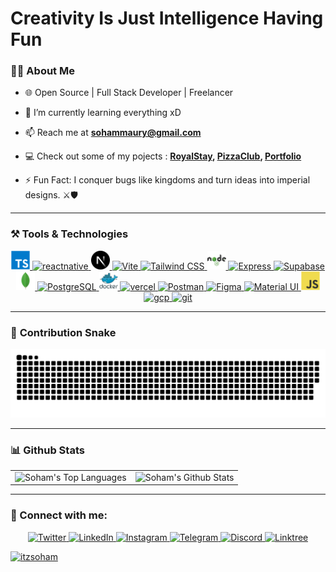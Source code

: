 <h1>Creativity Is Just Intelligence Having Fun</h1>

### 👨‍💻 **About Me**

- 🌐 Open Source | Full Stack Developer | Freelancer

- 🌱 I’m currently learning everything xD

- 📫 Reach me at **sohammaury@gmail.com**

- 💻 Check out some of my pojects : **[RoyalStay](https://royal-stay.vercel.app/), [PizzaClub](https://pizza--club.vercel.app/), [Portfolio](https://bento.ne/itzsoham)**

- ⚡ Fun Fact: I conquer bugs like kingdoms and turn ideas into imperial designs. ⚔️🛡️

---

### ⚒️ **Tools & Technologies**

<p align="center">
  <a href="https://www.typescriptlang.org/" target="_blank">
    <img src="https://raw.githubusercontent.com/devicons/devicon/master/icons/typescript/typescript-original.svg" alt="typescript" width="30px" />
  </a>
  <a href="https://reactnative.dev/" target="_blank">
    <img src="https://reactnative.dev/img/header_logo.svg" alt="reactnative" width="30px" />
  </a>
  <a href="https://nextjs.org/" target="_blank">
    <img src="https://raw.githubusercontent.com/devicons/devicon/master/icons/nextjs/nextjs-original.svg" alt="nextjs" width="30px" />
  </a>
  <a href="https://vitejs.dev/" target="_blank">
    <img src="https://github-production-user-asset-6210df.s3.amazonaws.com/62091613/261395532-b40892ef-efb8-4b0e-a6b5-d1cfc2f3fc35.png" alt="Vite" title="Vite" width="30px" />
  </a>
  <a href="https://tailwindcss.com/" target="_blank">
    <img src="https://user-images.githubusercontent.com/25181517/202896760-337261ed-ee92-4979-84c4-d4b829c7355d.png" alt="Tailwind CSS" title="Tailwind CSS" width="30px" />
  </a>
  <a href="https://nodejs.org" target="_blank">
    <img src="https://raw.githubusercontent.com/devicons/devicon/master/icons/nodejs/nodejs-original-wordmark.svg" alt="nodejs" width="30px" />
  </a> 
  <a href="https://expressjs.com/" target="_blank">
    <img src="https://user-images.githubusercontent.com/25181517/183859966-a3462d8d-1bc7-4880-b353-e2cbed900ed6.png" alt="Express" title="Express" width="30px" />
  </a>
  <a href='https://www.supabase.com/' target='_blank'>
    <img src='https://seeklogo.com/images/S/supabase-logo-DCC676FFE2-seeklogo.com.png' alt="Supabase" title="Supabase" width="30px" />
  </a>
  <a href="https://www.mongodb.com/" target="_blank">
    <img src="https://raw.githubusercontent.com/devicons/devicon/master/icons/mongodb/mongodb-original.svg" alt="mongodb" width="30px" />
  </a>
  <a href="https://www.postgresql.org/" target="_blank">
    <img src="https://user-images.githubusercontent.com/25181517/117208740-bfb78400-adf5-11eb-97bb-09072b6bedfc.png" alt="PostgreSQL" title="PostgreSQL" width="30px" />
  </a>
  <a href="https://www.docker.com/" target="_blank">
    <img src="https://raw.githubusercontent.com/devicons/devicon/master/icons/docker/docker-original-wordmark.svg" alt="docker" width="30px" />
  </a>
  <a href="https://www.vercel.com" target="_blank">
    <img src='https://www.svgrepo.com/show/327408/logo-vercel.svg' alt='vercel' width="30px">
  </a>
  <a href="https://www.postman.com/" target="_blank">
    <img src="https://user-images.githubusercontent.com/25181517/192109061-e138ca71-337c-4019-8d42-4792fdaa7128.png" alt="Postman" title="Postman" width="30px" />
  </a>
  <a href="https://www.figma.com/" target="_blank">
    <img src="https://user-images.githubusercontent.com/25181517/189715289-df3ee512-6eca-463f-a0f4-c10d94a06b2f.png" alt="Figma" title="Figma" width="30px" />
  </a>
  <a href="https://mui.com/" target="_blank">
    <img src="https://user-images.githubusercontent.com/25181517/189716630-fe6c084c-6c66-43af-aa49-64c8aea4a5c2.png" alt="Material UI" title="Material UI" width="30px" />
  </a> 
  <a href="https://developer.mozilla.org/en-US/docs/Web/JavaScript" target="_blank">
    <img src="https://raw.githubusercontent.com/devicons/devicon/master/icons/javascript/javascript-original.svg" alt="javascript" width="30px" />
  </a>  
  <a href="https://cloud.google.com" target="_blank">
    <img src="https://www.vectorlogo.zone/logos/google_cloud/google_cloud-icon.svg" alt="gcp" width="30px" />
  </a> 
  <a href="https://git-scm.com/" target="_blank">
    <img src="https://www.vectorlogo.zone/logos/git-scm/git-scm-icon.svg" alt="git" width="30px" />
  </a> 
</p>

---

### 🐍 **Contribution Snake**

<div align="center">
  <img src="https://raw.githubusercontent.com/itzsoham/itzsoham/output/github-contribution-grid-snake-dark.svg" alt="Snake animation" />
</div>

---

### 📊 **Github Stats**

<table align="center">
  <tr>
    <td align="center">
      <img src="https://github-readme-stats.vercel.app/api/top-langs?username=itzsoham&show_icons=true&locale=en&layout=compact&theme=transparent&card_width=400&title_color=fff" alt="Soham's Top Languages" />
    </td>
    <td align="center">
      <img src="http://github-readme-streak-stats.herokuapp.com?user=itzsoham&theme=tokyonight_duo&hide_border=false" alt="Soham's Github Stats" width="450" />
    </td>
    
  </tr>
</table>

---

### 🔗 Connect with me:

<p align="center">
  <a href="https://x.com/sohammaury" target="blank">
    <img src="https://img.shields.io/badge/Twitter-%23000000.svg?style=for-the-badge&logo=X&logoColor=white)" alt="Twitter" />
  </a>
  <a href="https://www.linkedin.com/in/sohammaury/" target="blank">
    <img src="https://img.shields.io/badge/LinkedIn-0077B5?style=for-the-badge&logo=linkedin&logoColor=white" alt="LinkedIn" />
  </a>
  <a href="https://www.instagram.com/meizk1ng/" target="blank">
    <img src="https://img.shields.io/badge/Instagram-E4405F?style=for-the-badge&logo=instagram&logoColor=white" alt="Instagram" />
  </a>
  <a href='https://t.me/itz_k1ng' target='blank'>
    <img src="https://img.shields.io/badge/Telegram-2CA5E0?style=for-the-badge&logo=telegram&logoColor=white" alt="Telegram" />
  </a>
  <a href="https://www.x.com/sohammaury" target="blank">
    <img src="https://img.shields.io/badge/Discord-%235865F2.svg?style=for-the-badge&logo=discord&logoColor=white" alt="Discord" />
  </a>
  <a href='https://linktr.ee/itzk1ng'  target='blank'>
    <img src="https://img.shields.io/badge/linktree-1de9b6?style=for-the-badge&logo=linktree&logoColor=white" alt="Linktree" />
  </a>
</p>
<a href="https://github.com/itzsoham">
   <img src="https://komarev.com/ghpvc/?username=itzsoham&label=Visitors&color=0e75b6&style=for-the-badge" alt="itzsoham" width='120' />
</a>
